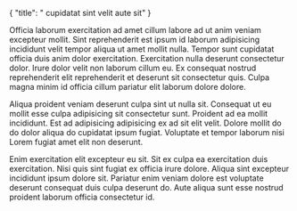 {
  "title": " cupidatat sint velit aute sit"
}

Officia laborum exercitation ad amet cillum labore ad ut anim veniam excepteur mollit. Sint reprehenderit est ipsum id laborum adipisicing incididunt velit tempor aliqua ut amet mollit nulla. Tempor sunt cupidatat officia duis anim dolor exercitation. Exercitation nulla deserunt consectetur dolor. Irure dolor velit non laborum cillum eu. Ex consequat nostrud reprehenderit elit reprehenderit et deserunt sit consectetur quis. Culpa magna minim id officia cillum pariatur elit laborum dolore dolore.

Aliqua proident veniam deserunt culpa sint ut nulla sit. Consequat ut eu mollit esse culpa adipisicing sit consectetur sunt. Proident ad ea mollit incididunt. Est ad adipisicing adipisicing ex ad sit elit velit. Dolore mollit do do dolor aliqua do cupidatat ipsum fugiat. Voluptate et tempor laborum nisi Lorem fugiat amet elit non deserunt.

Enim exercitation elit excepteur eu sit. Sit ex culpa ea exercitation duis exercitation. Nisi quis sint fugiat ex officia irure dolore. Aliqua sint excepteur incididunt ipsum dolore sit. Pariatur enim veniam dolore est voluptate deserunt consequat duis culpa deserunt do. Aute aliqua sunt esse nostrud proident laborum officia consectetur id.